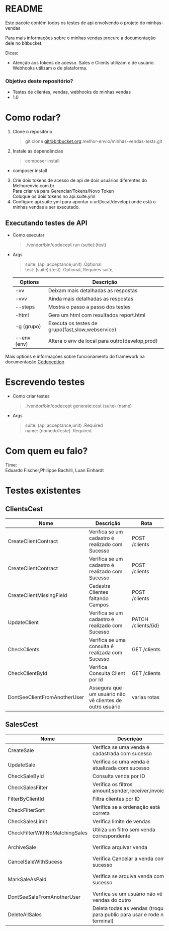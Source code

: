 # README #

Este pacote contém todos os testes de api envolvendo o projeto do minhas-vendas  

Para mais informações sobre o minhas vendas procure a documentação dele no bitbucket.  

Dicas:
* Atenção aos tokens de acesso. Sales e Clients utilizam o de usuário. Webhooks utilizam o de plataforma.


### Objetivo deste repositório? ###

* Testes de clientes, vendas, webhooks do minhas vendas
* 1.0

# Como rodar? #

1. Clone o repositório
   > git clone git@bitbucket.org:melhor-envio/minhas-vendas-tests.git 
2. Instale as dependências
   > composer install
* composer install 
3. Crie dois tokens de acesso de api de dois usuários diferentes do Melhorenvio.com.br  
Para criar vá para Gerenciar/Tokens/Novo Token  
Coloque os dois tokens no api.suite.yml  
4. Configure api.suite.yml para apontar o url(local/develop) onde está o minhas vendas a ser executado.


## Executando testes de API  ##

* Como executar
  > ./vendor/bin/codecept run (suite):(test) 
* Args
  > suite: (api,acceptance,unit) .Optional   
   test: (suite):(test) .Optional, Requires suite,

  | Options | Descrição | 
  |------|-------|
  |-vv|Deixam mais detalhadas as respostas
  |-vvv|Ainda mais detalhadas as respostas
  |--steps|Mostra o passo a passo dos testes
  |-html|Gera um html com resultados report.html
  |-g (grupo)| Executa os testes de grupo(fast,slow,webservice)
  |--env (env)| Altera o env de local para outro(develop,prod)


Mais options e informações sobre funcionamento do framework na documentação [Codeception](https://codeception.com/docs/01-Introduction)

#  Escrevendo testes #
* Como criar testes
  > ./vendor/bin/codecept generate:cest (suite) (name) 
* Args
  > suite: (api,acceptance,unit) .Required   
   name: (nomedoTeste) .Required.


# Com quem eu falo? #

Time:  
Eduardo Fischer,Philippe Bachilli, Luan Einhardt 

# Testes existentes #

## ClientsCest ##
| Nome | Descrição |Rota| 
|------|-------|---|
|CreateClientContract  | Verifica se um cadastro é realizado com Sucesso| POST /clients |  
|CreateClientContract |Verifica se um cadastro é realizado com Sucesso| POST /clients
|CreateClientMissingField | Cadastra Clientes faltando Campos| POST /clients
|UpdateClient | Verifica se um cadastro é realizado com Sucesso| PATCH /clients/{id}
|CheckClients | Verifica se uma consulta é realizada com Sucesso| GET /clients
|CheckClientById | Verifica Consulta Client por Id| GET /clients
|DontSeeClientFromAnotherUser | Assegura que um usuário não vê clientes de outro usuário| varias rotas| 

## SalesCest ## 
| Nome | Descrição |Rota| 
|------|-------|---|
|CreateSale | Verifica se uma venda é cadastrada com sucesso| POST /sales
|UpdateSale | Verifica se uma venda é atualizada com sucesso| POST /sales/{id}
|CheckSaleById | Consulta venda por ID| GET /sales/{id}
|CheckSalesFilter | Verifica os filtros amount,sender,receiver,invoice| GET /sales?filter[]=x,y
|FilterByClientId | Filtra clientes por ID| GET /sales
|CheckFilterSort | Verifica se a ordenação está correta| GET /sales?sort={variable}
|CheckSalesLimit | Verifica limite de vendas| GET /sales?limit
|CheckFilterWithNoMatchingSales | Utiliza um filtro sem venda correspondente|GET /sales?filter[]=x,y
|ArchiveSale | Verifica arquivar venda| GET /sales/{id}/archive
|CancelSaleWithSucess | Verifica Cancelar a venda com sucesso| POST /sales/{id}/cancel
|MarkSaleAsPaid | Verifica se arquiva venda com sucesso| POST /sales/{id}/make-paid
|DontSeeSaleFromAnotherUser | Verifica se um usuário não vê vendas do outro|varias rotas| 
|DeleteAllSales | Deleta todas as vendas (troque para public para usar e rode no terminal)|DELETE /sales/{id}|

